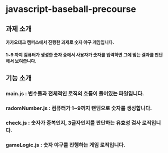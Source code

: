 # javascript-baseball-precourse

## 과제 소개 
#### 카카오테크 캠퍼스에서 진행한 과제로 숫자 야구 게임입니다. 
#### 1~9 까지 컴퓨터가 생성한 숫자 중에서 사용자가 숫자를 입력하면 그에 맞는 결과를 판단해서 보여줍니다.

## 기능 소개
### main.js : 변수들과 전체적인 로직의 흐름이 들어있는 파일입니다.
### radomNumber.js : 컴퓨터가 1~9까지 랜덤으로 숫자를 생성합니다.
### check.js : 숫자가 중복인지, 3글자인지를 판단하는 유효성 검사 로직입니다. 
### gameLogic.js : 숫자 야구를 진행하는 게임 로직입니다.

